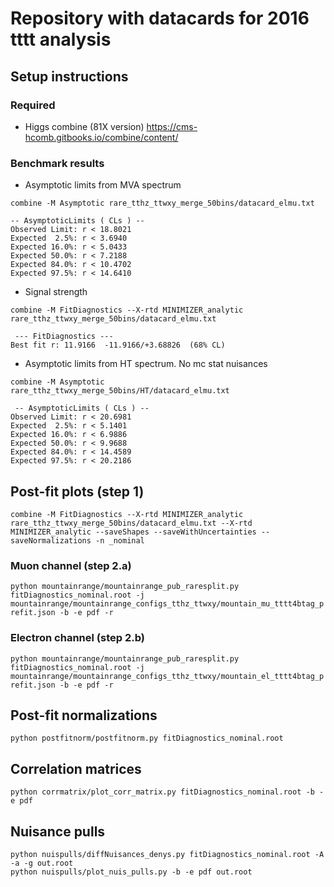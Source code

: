 # Repository with datacards for 2016 tttt analysis

## Setup instructions

### Required 

- Higgs combine (81X version)
https://cms-hcomb.gitbooks.io/combine/content/


### Benchmark results

- Asymptotic limits from MVA spectrum

`combine -M Asymptotic rare_tthz_ttwxy_merge_50bins/datacard_elmu.txt`
```
-- AsymptoticLimits ( CLs ) --
Observed Limit: r < 18.8021
Expected  2.5%: r < 3.6940
Expected 16.0%: r < 5.0433
Expected 50.0%: r < 7.2188
Expected 84.0%: r < 10.4702
Expected 97.5%: r < 14.6410
```
- Signal strength

`combine -M FitDiagnostics --X-rtd MINIMIZER_analytic rare_tthz_ttwxy_merge_50bins/datacard_elmu.txt`

```
 --- FitDiagnostics ---
Best fit r: 11.9166  -11.9166/+3.68826  (68% CL)
```

- Asymptotic limits from HT spectrum. No mc stat nuisances

`combine -M Asymptotic rare_tthz_ttwxy_merge_50bins/HT/datacard_elmu.txt`

```
 -- AsymptoticLimits ( CLs ) --
Observed Limit: r < 20.6981
Expected  2.5%: r < 5.1401
Expected 16.0%: r < 6.9886
Expected 50.0%: r < 9.9688
Expected 84.0%: r < 14.4589
Expected 97.5%: r < 20.2186
```
## Post-fit plots (step 1)
`combine -M FitDiagnostics --X-rtd MINIMIZER_analytic rare_tthz_ttwxy_merge_50bins/datacard_elmu.txt --X-rtd MINIMIZER_analytic --saveShapes --saveWithUncertainties --saveNormalizations -n _nominal`
### Muon channel (step 2.a)
`python mountainrange/mountainrange_pub_raresplit.py fitDiagnostics_nominal.root -j mountainrange/mountainrange_configs_tthz_ttwxy/mountain_mu_tttt4btag_prefit.json -b -e pdf -r`
### Electron channel (step 2.b)
`python mountainrange/mountainrange_pub_raresplit.py fitDiagnostics_nominal.root -j mountainrange/mountainrange_configs_tthz_ttwxy/mountain_el_tttt4btag_prefit.json -b -e pdf -r`

## Post-fit normalizations
`python postfitnorm/postfitnorm.py fitDiagnostics_nominal.root`

## Correlation matrices
`python corrmatrix/plot_corr_matrix.py fitDiagnostics_nominal.root -b -e pdf`

## Nuisance pulls
```
python nuispulls/diffNuisances_denys.py fitDiagnostics_nominal.root -A -a -g out.root
python nuispulls/plot_nuis_pulls.py -b -e pdf out.root
```

